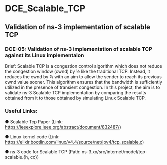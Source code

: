 # DCE_Scalable_TCP

## Validation of ns-3 implementation of scalable TCP

### DCE-05: Validation of ns-3 implementation of scalable TCP against its Linux implementaion

Brief: Scalable TCP is a congestion control algorithm which does not reduce the congestion
window (cwnd) by ½ like the traditional TCP. Instead, it reduces the cwnd by ⅞ with an aim to
allow the sender to reach its previous cwnd value sooner. This algorithm ensures that the
bandwidth is sufficiently utilized in the presence of transient congestion. In this project, the
aim is to validate ns-3 Scalable TCP implementation by comparing the results obtained from it
to those obtained by simulating Linux Scalable TCP.

### Useful Links:
● Scalable Tcp Paper (Link: https://ieeexplore.ieee.org/abstract/document/832487/)

● Linux kernel code (Link:
https://elixir.bootlin.com/linux/v4.4/source/net/ipv4/tcp_scalable.c)

● ns-3 code for Scalable TCP (Path: ns-3.xx/src/internet/model/tcp-scalable.{h, cc})

